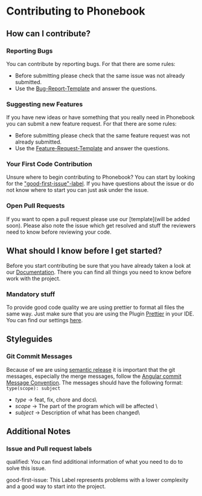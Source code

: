 # Contributing to Phonebook

## How can I contribute?

### Reporting Bugs

You can contribute by reporting bugs. For that there are some rules:

- Before submitting please check that the same issue was not already submitted.
- Use the
  [Bug-Report-Template](https://github.com/T-Systems-MMS/phonebook/issues/new?assignees=&labels=bug&template=bug_report.md&title=)
  and answer the questions.

### Suggesting new Features

If you have new ideas or have something that you really need in Phonebook you
can submit a new feature request. For that there are some rules:

- Before submitting please check that the same feature request was not already
  submitted.
- Use the
  [Feature-Request-Template](https://github.com/T-Systems-MMS/phonebook/issues/new?assignees=&labels=feature&template=feature_request.md&title=)
  and answer the questions.

### Your First Code Contribution

Unsure where to begin contributing to Phonebook? You can start by looking for
the
["good-first-issue"-label](https://github.com/T-Systems-MMS/phonebook/issues?q=is%3Aissue+is%3Aopen+label%3A%22good+first+issue%22).
If you have questions about the issue or do not know where to start you can just
ask under the issue.

### Open Pull Requests

If you want to open a pull request please use our [template](will be added
soon). Please also note the issue which get resolved and stuff the reviewers
need to know before reviewing your code.

## What should I know before I get started?

Before you start contributing be sure that you have already taken a look at our
[Documentation](https://t-systems-mms.github.io/phonebook/). There you can find
all things you need to know before work with the project.

### Mandatory stuff

To provide good code quality we are using prettier to format all files the same
way. Just make sure that you are using the Plugin
[Prettier](https://prettier.io/) in your IDE. You can find our settings
[here](https://prettier.io/).

## Styleguides

### Git Commit Messages

Because of we are using
[semantic release](https://github.com/semantic-release/semantic-release) it is
important that the git messages, especially the merge messages, follow the
[Angular commit Message Convention](https://github.com/angular/angular.js/blob/master/DEVELOPERS.md#-git-commit-guidelines).
The messages should have the following format: `type(scope): subject`

- _type_ -> feat, fix, chore and docs\
- _scope_ -> The part of the program which will be affected \
- _subject_ -> Description of what has been changed\

## Additional Notes

### Issue and Pull request labels

qualified: You can find additional information of what you need to do to solve
this issue.

good-first-issue: This Label represents problems with a lower complexity and a
good way to start into the project.
